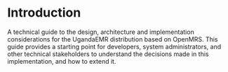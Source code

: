 # Introduction

A technical guide to the design, architecture and implementation considerations for the UgandaEMR distribution based on OpenMRS. This guide provides a starting point for developers, system administrators, and other technical stakeholders to understand the decisions made in this implementation, and how to extend it.

